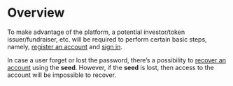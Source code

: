 # Overview

To make advantage of the platform, a potential investor/token issuer/fundraiser, etc. will be required to perform certain basic steps, namely, [register an account](registration.md) and [sign in](https://cryptofund.software/resources/product-guide/end-users/user-account/sign-in-sign-out/).

In case a user forget or lost the password, there’s a possibility to [recover an account](https://cryptofund.software/resources/product-guide/end-users/user-account/account-recovery/) using the **seed**. However, if the **seed** is lost, then access to the account will be impossible to recover.



